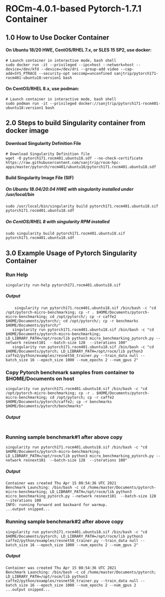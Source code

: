 # ROCm-4.0.1-based Pytorch-1.7.1 Container

## 1.0 How to Use Docker Container

#### On Ubuntu 18/20 HWE, CentOS/RHEL 7.x, or SLES 15 SP2, use docker:
```
# Launch container in interactive mode, bash shell
sudo docker run -it --privileged --ipc=host --network=host --device=/dev/kfd --device=/dev/dri --group-add video --cap-add=SYS_PTRACE --security-opt seccomp=unconfined sanjtrip/pytorch171-rocm401-ubuntu18:version1 bash
```
#### On CentOS/RHEL 8.x, use podman:
```
# Launch container in interactive mode, bash shell
sudo podman run -it --privileged docker://sanjtrip/pytorch171-rocm401-ubuntu18:version1 bash
```

## 2.0 Steps to build Singularity container from docker image
#### Download Singularity Definition File
```
# Download Singularity Definition file
wget -O pytorch171.rocm401.ubuntu18.sdf --no-check-certificate https://raw.githubusercontent.com/sanjtrip/rocm-hpc-apps/master/pytorch/rocm401/ubuntu18/pytorch171.rocm401.ubuntu18.sdf
```
#### Build Singularity Image File (SIF)
##### On Ubuntu 18.04/20.04 HWE with singularity installed under /usr/local/bin
```
sudo /usr/local/bin/singularity build pytorch171.rocm401.ubuntu18.sif pytorch171.rocm401.ubuntu18.sdf
```
##### On CentOS/RHEL 8 with singularity RPM installed
```
sudo singularity build pytorch171.rocm401.ubuntu18.sif pytorch171.rocm401.ubuntu18.sdf
```

## 3.0 Example Usage of Pytorch Singularity Container
### Run Help
```
singularity run-help pytorch171.rocm401.ubuntu18.sif
```
##### Output
```
    singularity run pytorch171.rocm401.ubuntu18.sif /bin/bash -c "cd /opt/pytorch-micro-benchmarking; cp -r . $HOME/Documents/pytorch-micro-benchmarking; cd /opt/pytorch/; cp -r caffe2 $HOME/Documents/pytorch/; cd /opt/pytorch/; cp -r benchmarks $HOME/Documents/pytorch/"
   singularity run pytorch171.rocm401.ubuntu18.sif /bin/bash -c "cd $HOME/Documents/pytorch-micro-benchmarking; LD_LIBRARY_PATH=/opt/rocm/lib python3 micro_benchmarking_pytorch.py --network resnext101  --batch-size 128  --iterations 100" 
   singularity run pytorch171.rocm401.ubuntu18.sif /bin/bash -c "cd $HOME/Documents/pytorch; LD_LIBRARY_PATH=/opt/rocm/lib python3 caffe2/python/examples/resnet50_trainer.py --train_data null --batch_size 16 --epoch_size 1000 --num_epochs 2 --num_gpus 2"
```

### Copy Pytorch benchmark samples from container to $HOME/Documents on host
```
singularity run pytorch171.rocm401.ubuntu18.sif /bin/bash -c "cd /opt/pytorch-micro-benchmarking; cp -r . $HOME/Documents/pytorch-micro-benchmarking; cd /opt/pytorch; cp -r caffe2 $HOME/Documents/pytorch/caffe2; cp -r benchmarks $HOME/Documents/pytorch/benchmarks"
```
##### Output
```
```

### Running sample benchmark#1 after above copy
```
singularity run pytorch171.rocm401.ubuntu18.sif /bin/bash -c "cd $HOME/Documents/pytorch-micro-benchmarking; LD_LIBRARY_PATH=/opt/rocm/lib python3 micro_benchmarking_pytorch.py --network resnext101  --batch-size 128  --iterations 100"
```
##### Output
```
Container was created Thu Apr 15 08:54:36 UTC 2021
Benchmark Launching: /bin/bash -c cd /home/master/Documents/pytorch-micro-benchmarking; LD_LIBRARY_PATH=/opt/rocm/lib python3 micro_benchmarking_pytorch.py --network resnext101  --batch-size 128  --iterations 100
INFO: running forward and backward for warmup.
...output snipped...
```
### Running sample benchmark#2 after above copy
```
singularity run pytorch171.rocm401.ubuntu18.sif /bin/bash -c "cd $HOME/Documents/pytorch; LD_LIBRARY_PATH=/opt/rocm/lib python3 caffe2/python/examples/resnet50_trainer.py --train_data null --batch_size 16 --epoch_size 1000 --num_epochs 2 --num_gpus 2"
```
##### Output
```
Container was created Thu Apr 15 08:54:36 UTC 2021
Benchmark Launching: /bin/bash -c cd /home/master/Documents/pytorch; LD_LIBRARY_PATH=/opt/rocm/lib python3 caffe2/python/examples/resnet50_trainer.py --train_data null --batch_size 16 --epoch_size 1000 --num_epochs 2 --num_gpus 2
...output snipped...
```
